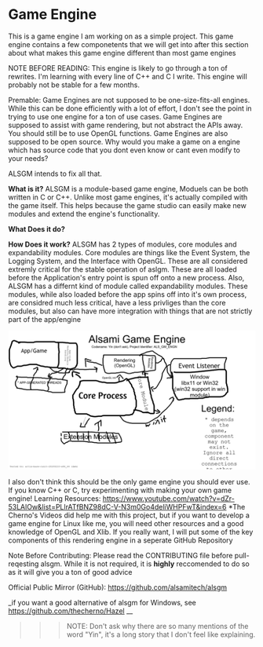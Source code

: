 # Game Engine

This is a game engine I am working on as a simple project. This game engine contains a few componetents that we will get into after this section about what makes this game engine different than most game engines

NOTE BEFORE READING:
  This engine is likely to go through a ton of rewrites. I'm learning with every line of C++ and C I write. This engine will probably not be stable for a few months.

Premable:
  Game Engines are not supposed to be one-size-fits-all engines. While this can be done efficiently with a lot of effort, I don't see the point in trying to use one engine for a ton of use cases.
  Game Engines are supposed to assist with game rendering, but not abstract the APIs away. You should still be to use OpenGL functions.
  Game Engines are also supposed to be open source. Why would you make a game on a engine which has source code that you dont even know or cant even modify to your needs?
  
  ALSGM intends to fix all that.
  
**What is it?**
	ALSGM is a module-based game engine, Moduels can be both written in C or C++. Unlike most game engines, it's actually compiled with the game itself. This helps because the game studio can easily make new modules and extend the engine's functionality.  

**What Does it do?**

**How Does it work?**
	ALSGM has 2 types of modules, core modules and expandability modules. Core modules are things like the Event System, the Logging System, and the Interface with OpenGL. These are all considered extremly critical for the stable operation of aslgm. These are all loaded before the Application's entry point is spun off onto a new process. Also, ALSGM has a differnt kind of module called expandability modules. These modules, while also loaded before the app spins off into it's own process, are considred much less critical, have a less privliges than the core modules, but also can have more integration with things that are not strictly part of the app/engine

![](docs/processes.jpg)


I also don't think this should be the only game engine you should ever use. If you know C++ or C, try experimenting with making your own game engine!
Learning Resources:
  https://www.youtube.com/watch?v=dZr-53LAlOw&list=PLlrATfBNZ98dC-V-N3m0Go4deliWHPFwT&index=6
  *The Cherno's Videos did help me with this project, but if you want to develop a game engine for Linux like me, you will need other resources and a good knowledge of OpenGL and Xlib. If you really want, I will put some of the key components of this rendering engine in a seperate GitHub Repository

Note Before Contributing:
Please read the CONTRIBUTING file before pull-reqesting alsgm. While it is not required, it is __highly__ reccomended to do so as it will give you a ton of good advice

Official Public Mirror (GitHub):
  https://github.com/alsamitech/alsgm

_if you want a good alternative of alsgm for Windows, see https://github.com/thecherno/Hazel __

>>> NOTE: Don't ask why there are so many  mentions of the word "Yin", it's a long story that I don't feel like explaining.
